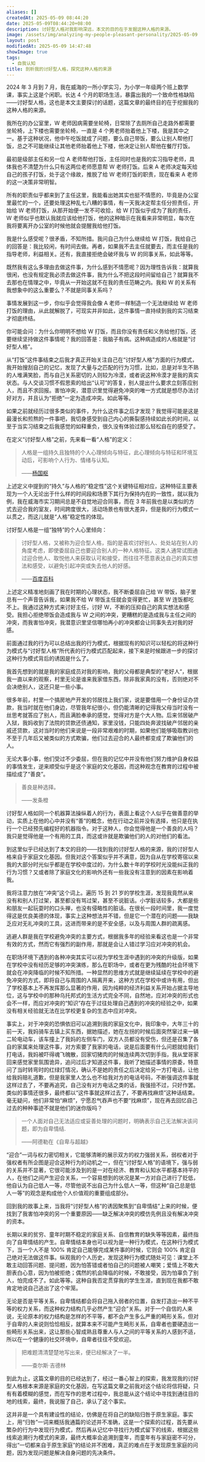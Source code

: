 ```yaml
---
aliases: []
createdAt: 2025-05-09 08:44:20
date: 2025-05-09T08:44:20+08:00
description: 讨好型人格对我影响深远，本文的目的在于发掘这种人格的来源。
image: /assets/img/analyzing-my-people-pleasant-personality/2025-05-09.png
layout: post
modifiedAt: 2025-05-09 14:47:48
showImage: true
tags:
  - 自我认知
title: 剖析我的讨好型人格，探究这种人格的来源
---
```


2024 年 3 月到 7 月，我在威海的一所小学实习，为小学一年级两个班上数学课，事实上这是个闲职。长达 4 个月的职场生活，暴露出我的一个致命性格缺陷——讨好型人格，这也是本文主要探讨的话题，这篇文章的最终目的在于挖掘我的这种人格的来源。

我所在的办公室里，W 老师因病需要坐轮椅，日常除了去厕所自己走路外都需要坐轮椅，上下楼也需要坐轮椅，一直是 4 个男老师抬着他上下楼，我是其中之一。基于这种状况，他中午吃饭就成了问题，要么自己带饭，要么让别人帮他打饭，总之不可能继续让其他老师抬着他上下楼，他决定让别人帮他在餐厅打饭。

最初是级部主任和另一位 A 老师帮他打饭，主任同时也是我的实习指导老师，具体我也不清楚为什么只有这两位老师愿意帮 W 老师打饭。后来 A 老师决定每天给自己的孩子打饭，处于这个缘故，推脱了给 W 老师打饭的职责，现在看来 A 老师的这一决策非常明智。

所有的职责似乎都来到了主任这里，我能看出她其实也挺不情愿的，毕竟是办公室里最忙的一个，还要处理这种乱七八糟的事情，有一天我决定帮主任分担责任，开始给 W 老师打饭，从那开始便一发不可收拾，给 W 打饭似乎成为了我的责任，W 老师似乎也默认我就应该给他打饭，他的这种暗示在我看来非常明显，每次在我将要离开办公室的时候他就会提醒我给他打饭。

我是什么感受呢？很矛盾，不知所措。我问自己为什么继续给 W 打饭，我给自己的回答是：我比较闲，有时间去做。再者，如果我不去主任就要去，而主任是我的指导老师，利益相关。还有，我直接拒绝会破坏我与 W 的同事关系，如此等等。

既然我有这么多理由去做这件事，为什么感到不情愿呢？因为理性告诉我：就算我很闲，也没有规定我必须去做这件事，我为什么不把这段时间留给自己？就算我不去那也在情理之中，毕竟从一开始这就不在我的责任范畴之内。我和 W 的关系有我想象中的这么重要么？不就是同事关系吗？

事情发展到这一步，你似乎会觉得我会像 A 老师一样制造一个无法继续给 W 老师打饭的理由，从此就解脱了，可现实并非如此，这件事情一直持续到我的实习结束才彻底终结。

你可能会问：为什么你明明不想给 W 打饭，而且你没有责任和义务给他打饭，还要继续坚持做这件事情呢？我的回答是：我脑子有病。这种病造成的人格就是“讨好型人格”。

从“打饭”这件事结束之后我才真正开始关注自己在“讨好型人格”方面的行为模式，我开始搜刮自己的记忆，发现了大量与之匹配的行为习惯，比如，总是对半生不熟的人堆满笑脸，而与自己关系密切的人则较为冷漠，或者说这种冷漠才是我的真实状态。与人交谈习惯不假思索的给出“认可”的答复，别人提出什么要求立刻答应别人，而且不求回报。害怕冲突，潜意识里觉得避免冲突的唯一方式就是想尽办法讨好对方，并且认为“拒绝”一定为造成冲突。如此等等。

如果之前就经历过很多类似的事件，为什么这件事之后才发现？我觉得可能是这是最漫长和煎熬的一件事吧，我切身感受到自己内心的撕裂感持续如此长的时间，以至于当实习结束之后我感觉的如释重负，很久没有体验过那么轻松自在的感受了。

在定义“讨好型人格”之前，先来看一看“人格”的定义：

> 人格是一组持久且独特的个人心理倾向与特征，此心理倾向与特征和环境互动后，可影响个人行为、情绪与认知。
> 
>——[杨国枢](https://zh.wikipedia.org/wiki/%E4%BA%BA%E6%A0%BC#%E4%BA%BA%E6%A0%BC%E7%9A%84%E5%AE%9A%E7%BE%A9)

上述定义中提到的“持久”与人格的“稳定性”这个关键特征相对应，这种特征主要表现为一个人无论出于什么样的时间段和场景下其行为保持内在的一致性，就以我为例，我在威海市实习期间总是不自觉地迎合同事，而在 3 年前我也是以类似的方式去迎合我的室友，时间跨度很大，活动场景也有很大差异，但是我的行为模式一以贯之，而这儿就是“人格”稳定性的体现。

讨好型人格是一组“独特”的个人心里倾向：

> 讨好型人格，又被称为迎合型人格，指的是喜欢讨好别人、处处站在别人的角度考虑，即使委屈自己也要迎合别人的一种人格特征。这类人通常试图通过迎合他人、取悦他人来获取认可和接受，而往往不愿意表达自己的真实想法和感受，以避免引起冲突或失去他人的好感。
> 
>——[百度百科](https://baike.baidu.com/item/%E8%AE%A8%E5%A5%BD%E5%9E%8B%E4%BA%BA%E6%A0%BC/23695835#sup-3)

上述定义精准地刻画了我在时期的心理状态，我不断委屈自己给 W 带饭，脑子里总有一个声音告诉我，如果我不给 W 带饭主任就会变得更忙，甚至 W 连饭都吃不上。我通过这种方式来讨好主任，讨好 W，不断的压抑自己的真实想法和感受。我担心拒绝带饭会造成我与 W 之间的冲突，更糟糕的是造成我与主任之间的冲突，而我害怕冲突，我潜意识里坚信哪怕再小的冲突都会让同事失去对我的好感。

前面通过我的行为可以总结出我的行为模式，根据现有的知识可以轻松的将这种行为模式与“讨好型人格“所代表的行为模式匹配起来，接下来是时候跟进一步的探讨这种行为模式背后的诱因是什么了。

我首先想到的就是我的家庭成员对我的影响，我的父母都是典型的”老好人“，根据我一直以来的观察，村里无论是谁来我家借东西，除非我家真的没有，否则绝对不会决绝别人，这还只是一些小事。

很多年前，村里一个搞房地产开发的邻居找上我们家，说是要借用一个身份证办贷款，我当时就在他们身边，尽管我年纪很小，但仍能清晰的记得我父母当时没有一丝思考就答应了别人，而且满脸奉承的感觉，觉得对方是个大人物。后来邻居破产入狱，我妈收到了法院的贷款还债通知，家里没钱，只能四处奔波找破产邻居的亲戚还贷款，这对当时的他们来说是一段非常艰难的时期，如果他们能够吸取教训也不至于几年后又被类似的方式欺骗，他们过去迎合的人最终都变成了欺骗他们的人。

无论大事小事，他们受过不少委屈，但在我的记忆中并没有他们努力维护自身权益的事情发生，逆来顺受似乎是这个家庭的文化基因，而这种观念在教育的过程中被描绘成了“善良”。

> 善良是种选择。
> 
>——发条橙

讨好型人格如同一个机器算法操纵着人的行为，表面上看这个人似乎在做善意的举动，实质上在他的心中并没有“善”的概念，他在行动之前并没有选择，他只是在执行一个已经预先编程好的机器指令。对于这种人，你会觉得他是一个善良的人吗？我只是觉得他是一个有用的工具，而这或许就是欺骗他们的人的对他们的看法。

到这里似乎已经达到了本文的目的——找到我的讨好型人格的来源，我的讨好型人格来自于家庭文化基因。但我对这个答案似乎并不满意，因为自从在学校寄宿以来我的大部分时光似乎都是在学校中度过的，为什么数十年的学校时光没能纠正我的行为习惯？又或者除了家庭文化的影响外还有一些我没有注意到的因素在影响着我。

我将注意力放在“冲突”这个词上。遍历 15 到 21 岁的学校生涯，发现我竟然从来没有和别人打过架，甚至都没有骂过架，甚至不说脏话。小学脏话较多，大都是些和朋友一起玩耍时的口头禅，也没有侵略性的脏话。在很长一段时间里，我一度觉得这是优良美德的体现，事实上这种想法并不错，但是它一个潜在的问题——我缺乏应对无礼冲突的工具，这进而带来的是不安全感，以及与周围人群的疏离感。

逃避人群是我在学校避免冲突的主要方式，根据我多年的经验来看这也是一个非常有效的方式，然而它有强烈的副作用，那就是会让人错过学习应对冲突的机会。

在职场环境下遇到的各种冲突其实可以视为学校生涯中遇到的冲突的升级版，如果在学校中没有经历足够的冲突演练，那么在职场中，或者在更为残酷的社会环境下就会在冲突降临的时候不知所措。一种显然的思维方式就是继续延续在学校中的避免冲突的方式，即将自己与周围的人隔离开来，这种方式在学校中或许有用，但出了学校基本上不再发挥那么显著的作用，因为纯粹的经济利益关系开始占据主导地位，这与学校中的那种乌托邦式的生活方式完全不同，自然地，应对冲突的形式也会不一样，而应对冲突的“知识”存在于过往处理自己遇到的冲突的经验之中，如果没有相关经验就无法在比学校更复杂的生态中应对冲突。

事实上，对于冲突的恐惧依旧可以追溯到我的家庭文化中，我印象中，大年三十的前一天，我妈骑车去镇上买东西，据她描述，她在左拐的时候后面突然窜过来一辆二轮电动车，该车撞上了我妈的左侧车门，双方人员都没有受伤，但还是召集了各自的家属来处理这件事，对方索要了我家的电话，说是后面要有什么问题就给我们打电话，我妈被吓得魂飞魄散，回家切猪肉的时候连续两次切到手指，我从堂哥家回来感觉家里氛围诡异，追问过后才知道这件事，我听了她描述事情的原委，特意问了当时转弯时的红绿灯情况，确认不是她的责任之后决定给另一方打电话，让他给我妈赔礼道歉，但是我家里人怎么也不给我对方的电话号码，不断强调这件事就这样过去了，不要再追究，自己没有对方电话之类的话，我强扭不过，只好作罢。类似的事情还很多，最终都以“这件事就这样过去了，不要再找麻烦”这种话结束。毫无疑问，他们非常怕“麻烦”，宁愿忍气吞声也不要“找麻烦”，现在再去回忆自己过去的种种事迹不就是他们的迷你版吗？

> 一个人面对自己无法适应或妥善处理的问题时，明确表示自己无法解决该问题，即为自卑情结.
> 
>——阿德勒在《自卑与超越》

“迎合”一词与权力密切相关，它能够清晰的展示双方的权力强弱关系，弱权者对于强权者有所企图是迎合这种行为的动机之一，但在“讨好型人格”的语境下，强与弱的关系并不显著，它很可能涉及到的是一对在经济、教育和认知水平都基本持平的人，在他们之间产生迎合关系，一个容易想到的状况是某一方对自己进行了贬低，他自认为自己低人一等，尽管他说不出自己为什么低人一等，但这种“自己总是低人一等”的观念是构成他个人价值观的重要组成部分。

回到我的故事上来，当我将“讨好型人格”的诱因聚焦到“自卑情结”上来的时候，便找到了我害怕冲突的另一个重要原因——缺乏解决冲突的模仿先例且没有解决冲突的资本。

长期以来的贫穷、童年时期不稳定的家庭关系、自信教育的缺失等等因素，最终指向了自卑情结的产生。自卑情结本身也可以视为是一种行为模式，在这种行为模式下，当一个人不是 100% 肯定自己能够完成某件事的时候，它则会 100% 肯定自己绝对无法做这件事。纵观我的个人历史，发现这种行为模式随处可见：课堂上不敢主动回答问题、提问题，因为怕答错或者怕自己的问题被人嘲笑；爱情上不敢大胆表白心意，因为怕被拒绝；偶然的机会降临的时候，不敢接受，因为怕辜负了别人，怕完成不了。如此等等。这种自我否定贯穿我的学生生涯，直到现在我都不敢肯定地说自己逃出了这个牢笼。

无论是否是平等关系，自卑情结都会将自己拖入弱者的位置，自发打造出一种不平等的权力关系，而这种权力结构几乎必然产生“迎合”关系。对于一个自信的人来说，无论原本的权力结构是怎样的不平等，都不会产生多么严重的畸形关系，但对于自卑的人来说则恰恰相反，就算本来不可能产生畸形关系，自卑者也要硬造出一些畸形关系出来，这让那些心智成熟且尊重人与人之间的平等关系的人感到不适，所以在一个健康的社交环境中，自卑者往往不受欢迎。

> 把难题清清楚楚地写出来，便已经解决了一半。
> 
>——查尔斯·吉德林

到此为止，这篇文章的目的已经达到了，经过一番心智上的探索，我发现我的讨好型人格根本来源是家庭的文化基因，在写这篇文章之前我对这个结论将信将疑，只有有着模糊的感觉，而在写作的思考过程中，我总能从这个结论中寻找到通往目的地的线索，最终，我说服了自己，承认了这个事实。

这并非是一个具有建设性的结论，仿佛是在将自己的缺陷归咎于原生家庭。事实上，用“归咎”一词来概括我通篇的论述并不准确，这是一个探索的过程，首先要从繁杂的行为中发现行为模式，然后再从记忆中寻找行为模式留下的线索，根据这些线索追溯行为模式的来源，最终大概率会追溯到童年，而童年有与家庭密不可分，得出“一切都来自于原生家庭”的结论并不困难，真正的难点在于发现原生家庭的问题，因为发现问题是解决自身问题的先决条件。
